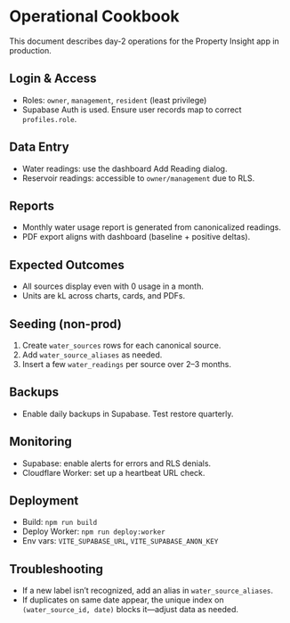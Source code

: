 # Operational Cookbook

This document describes day-2 operations for the Property Insight app in production.

## Login & Access
- Roles: `owner`, `management`, `resident` (least privilege)
- Supabase Auth is used. Ensure user records map to correct `profiles.role`.

## Data Entry
- Water readings: use the dashboard Add Reading dialog.
- Reservoir readings: accessible to `owner/management` due to RLS.

## Reports
- Monthly water usage report is generated from canonicalized readings.
- PDF export aligns with dashboard (baseline + positive deltas).

## Expected Outcomes
- All sources display even with 0 usage in a month.
- Units are kL across charts, cards, and PDFs.

## Seeding (non-prod)
1. Create `water_sources` rows for each canonical source.
2. Add `water_source_aliases` as needed.
3. Insert a few `water_readings` per source over 2–3 months.

## Backups
- Enable daily backups in Supabase. Test restore quarterly.

## Monitoring
- Supabase: enable alerts for errors and RLS denials.
- Cloudflare Worker: set up a heartbeat URL check.

## Deployment
- Build: `npm run build`
- Deploy Worker: `npm run deploy:worker`
- Env vars: `VITE_SUPABASE_URL`, `VITE_SUPABASE_ANON_KEY`

## Troubleshooting
- If a new label isn’t recognized, add an alias in `water_source_aliases`.
- If duplicates on same date appear, the unique index on `(water_source_id, date)` blocks it—adjust data as needed.
